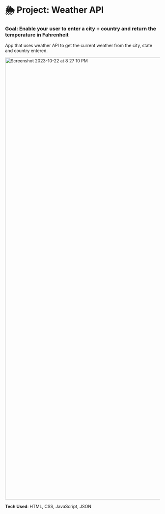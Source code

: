 # 🌦 Project: Weather API

### Goal: Enable your user to enter a city + country and return the temperature in Fahrenheit

App that uses weather API to get the current weather from the city, state and country entered.

<img width="1439" alt="Screenshot 2023-10-22 at 8 27 10 PM" src="https://github.com/briannawillis195/weather-api-bootcamp/assets/143905399/954a2ef0-7b93-4d61-b227-6cda9dd8cf6f">

<b>Tech Used</b>: HTML, CSS, JavaScript, JSON
